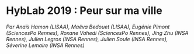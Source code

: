 # HybLab 2019 : Peur sur ma ville 



_Par Anaïs Hamon (LISAA), Maëva Bedouet (LISAA), Eugénie Pimont (SciencesPo Rennes), Roxane Vahedi (SciencesPo Rennes), Jing Zhu (INSA Rennes), Julien Legros (INSA Rennes), Julien Soule (INSA Rennes), Séverine Lemaire (INSA Rennes)_